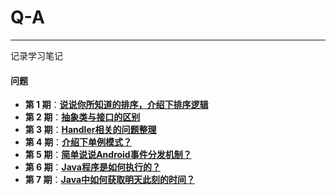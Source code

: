 # Q-A

----------
记录学习笔记


#### 问题
- **第 1 期**：[**说说你所知道的排序，介绍下排序逻辑**](https://github.com/No1Worker/Q-A/issues/1)
- **第 2 期**：[**抽象类与接口的区别**](https://github.com/No1Worker/Q-A/issues/2)
- **第 3 期**：[**Handler相关的问题整理**](https://github.com/No1Worker/Q-A/issues/3)
- **第 4 期**：[**介绍下单例模式？**](https://github.com/No1Worker/Q-A/issues/4)
- **第 5 期**：[**简单说说Android事件分发机制？**](https://github.com/No1Worker/Q-A/issues/5)
- **第 6 期**：[**Java程序是如何执行的？**](https://github.com/No1Worker/Q-A/issues/6)
- **第 7 期**：[**Java中如何获取明天此刻的时间？**](https://github.com/No1Worker/Q-A/issues/7)
